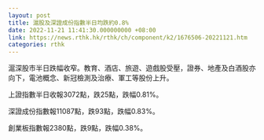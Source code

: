 ```yaml
---
layout: post
title: 滬股及深證成份指數半日均跌約0.8%
date: 2022-11-21 11:41:30.000000000 +08:00
link: https://news.rthk.hk/rthk/ch/component/k2/1676506-20221121.htm
categories: rthk
---
```


滬深股市半日跌幅收窄。教育、酒店、旅遊、遊戲股受壓，證券、地產及白酒股亦向下，電池概念、新冠檢測及治療、軍工等股份上升。

上證指數半日收報3072點，跌25點，跌幅0.81%。

深證成份指數報11087點，跌93點，跌幅0.83%。

創業板指數報2380點，跌9點，跌幅0.38%。
